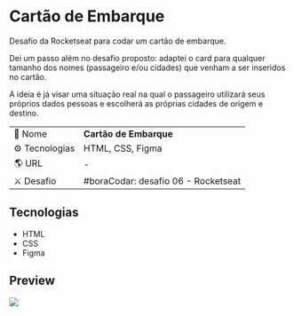 # Cartão de Embarque

<p>Desafio da Rocketseat para codar um cartão de embarque.</p>
<p>Dei um passo além no desafio proposto: adaptei o card para qualquer tamanho dos nomes (passageiro e/ou cidades) que venham a ser inseridos no cartão.</p>
<p>A ideia é já visar uma situação real na qual o passageiro utilizará seus próprios dados pessoas e escolherá as próprias cidades de origem e destino.</p>


|||
| -------------  | --- |
| :bookmark: Nome        | **Cartão de Embarque**
| :gear: Tecnologias | HTML, CSS, Figma
| :earth_americas: URL         | -
| :crossed_swords: Desafio     | #boraCodar: desafio 06 - Rocketseat

## Tecnologias

- HTML
- CSS 
- Figma

## Preview

<!-- Inserir imagem com a #vitrinedev ao final do link -->
![](https://raw.githubusercontent.com/thiagokubrusly/cartao-de-embarque/main/desafioRocket/boardcardGif.gif)
